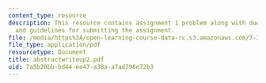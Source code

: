 ```yaml
---
content_type: resource
description: This resource contains assignment 1 problem along with due date, abstract
  and guidelines for submitting the assignment.
file: /media/https%3A/open-learning-course-data-rc.s3.amazonaws.com/7-340-nano-life-an-introduction-to-virus-structure-and-assembly-fall-2005/7a5b20bbbd44ee47a38aa7ad798e72b3_abstractwriteup2.pdf
file_type: application/pdf
resourcetype: Document
title: abstractwriteup2.pdf
uid: 7a5b20bb-bd44-ee47-a38a-a7ad798e72b3
---
```

